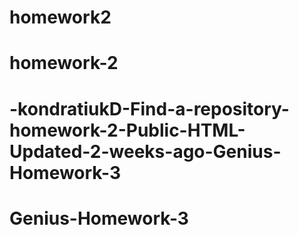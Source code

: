 # homework2
# homework-2
# -kondratiukD-Find-a-repository-homework-2-Public-HTML-Updated-2-weeks-ago-Genius-Homework-3
# Genius-Homework-3
